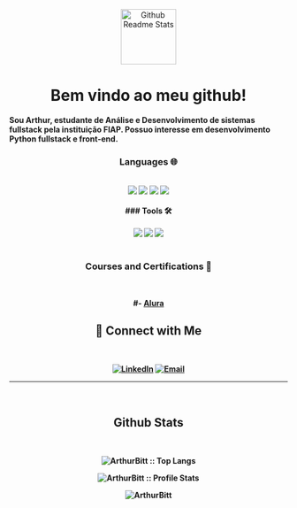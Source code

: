 
<div align="center">
 <img  width="100px" src="https://play-lh.googleusercontent.com/S70rI7VrwLic7_p-ax7iAOOopQhcPCzmqyLe5RLJmApTpkgTRaCwWsTNN1Uv1t_t3Pp5=w240-h480-rw"  alt="Github Readme Stats"/></div>


<h1 align="center"><strong>Bem vindo ao meu github!</h1>


 <p>
Sou Arthur, estudante de Análise e Desenvolvimento de sistemas fullstack pela instituição FIAP. Possuo interesse em desenvolvimento Python fullstack e front-end.
  
<div align="center">

  ### Languages 🌐

  <div>
   <br>
   <div>
   <img src="https://img.shields.io/badge/HTML-e06b12?style=for-the-badge&logo=html5&logoColor=white" />
   <img src="https://img.shields.io/badge/CSS-1283e0?&style=for-the-badge&logo=css3&logoColor=white" />
   <img src="https://img.shields.io/badge/JavaScript-F7DF1E?style=for-the-badge&logo=javascript&logoColor=black" />
   <img src="https://img.shields.io/badge/python-022047?style=for-the-badge&logo=python&logoColor="/> 
   </div>
<br>
  ### Tools 🛠️

  <div>
   <br>
   <img src="https://img.shields.io/badge/flask-024704?style=for-the-badge&logo=flask&logoColor=black"/> 
   <img src="https://img.shields.io/badge/django-43853D?style=for-the-badge&logo=django&logoColor=black"/> 
   <img src="https://img.shields.io/badge/SQLite-07405E?style=for-the-badge&logo=sqlite&logoColor=white" />
  </div>

<br>
  <h3>Courses and Certifications 📜</h3>
<br>    
   
   #- [Alura](https://cursos.alura.com.br/user/arthur-bittencourt1997)
<br>
   <h2>🔷 Connect with Me</h2>
<br>
  <p>
  <a href="https://www.linkedin.com/in/arthur-bittencourt-34b12922a" target="_blank"><img alt="LinkedIn" src="https://img.shields.io/badge/LinkedIn-@arthur_bittencourt-blue?style=flat&logo=linkedin"></a>
  <a href="mailto:arthur_bittencourt1997@outlook.com"><img alt="Email" src="https://img.shields.io/badge/Email-arthur_bittencourt1997@outlook.com-red?style=flat&logo=microsoft"></a>
  </p>
   
</div>
 
<hr>
<br>
<h2 >Github Stats</h2>
<br> 
<p><img src="https://github-readme-stats.vercel.app/api/top-langs/?username=ArthurBitt&langs_count=10&theme=tokyonight&layout=compact" alt="ArthurBitt :: Top Langs" /></p>

<p><img src="https://github-readme-stats.vercel.app/api?username=ArthurBitt&show_icons=true&theme=tokyonight" alt="ArthurBitt :: Profile Stats" /></p>

<p><img align="center" src="https://github-readme-streak-stats.herokuapp.com/?user=ArthurBitt&show_icons=true&theme=tokyonight" alt="ArthurBitt" /></p>



